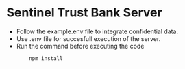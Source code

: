 # Sentinel Trust Bank Server

- Follow  the example.env file to integrate confidential data.
- Use .env file for succesfull execution of the server.
- Run the command before executing the code
    ```
        npm install
    ```